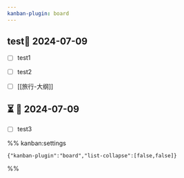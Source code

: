 ```yaml
---
kanban-plugin: board
---
```


## test📅 2024-07-09

- [ ] test1
- [ ] test2
- [ ] [[旅行-大纲]]


## ⏳ 📅 2024-07-09

- [ ] test3




%% kanban:settings
```
{"kanban-plugin":"board","list-collapse":[false,false]}
```
%%